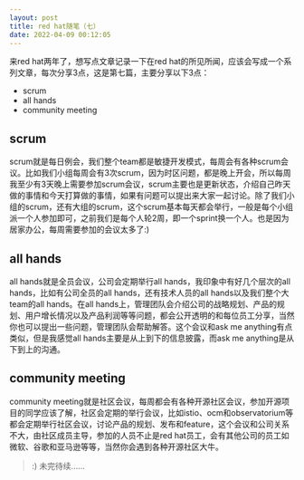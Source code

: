 ```yaml
---
layout: post
title: red hat随笔（七）
date: 2022-04-09 00:12:05
---
```


来red hat两年了，想写点文章记录一下在red hat的所见所闻，应该会写成一个系列文章，每次分享3点，这是第七篇，主要分享以下3点：

- scrum
- all hands
- community meeting

## scrum

scrum就是每日例会，我们整个team都是敏捷开发模式，每周会有各种scrum会议。比如我们小组每周会有3次scrum，因为时区问题，都是晚上开会，所以每周我至少有3天晚上需要参加scrum会议，scrum主要也是更新状态，介绍自己昨天做的事情和今天打算做的事情，如果有问题可以提出来大家一起讨论。除了我们小组的scrum，还有大组的scrum，这个scrum基本每天都会举行，一般是每个小组派一个人参加即可，之前我们是每个人轮2周，即一个sprint换一个人。也是因为居家办公，每周需要参加的会议太多了:)

## all hands

all hands就是全员会议，公司会定期举行all hands，我印象中有好几个层次的all hands，比如有公司全员的all hands，还有技术人员的all hands以及我们整个大team的all hands。在all hands上，管理团队会介绍公司的战略规划、产品的规划、用户增长情况以及产品利润等等问题，都会公开透明的和每位员工分享，当然你也可以提出一些问题，管理团队会帮助解答。这个会议和ask me anything有点类似，但是我感觉all hands主要是从上到下的信息披露，而ask me anything是从下到上的沟通。

## community meeting

community meeting就是社区会议，每周都会有各种开源社区会议，参加开源项目的同学应该了解，社区会定期的举行会议，比如istio、ocm和observatorium等都会定期举行社区会议，讨论产品的规划、发布和feature，这个会议和公司关系不大，由社区成员主导，参加的人员不止是red hat员工，会有其他公司的员工如微软、谷歌和亚马逊等等，当然你会遇到各种开源社区大牛。

> :) 未完待续......
